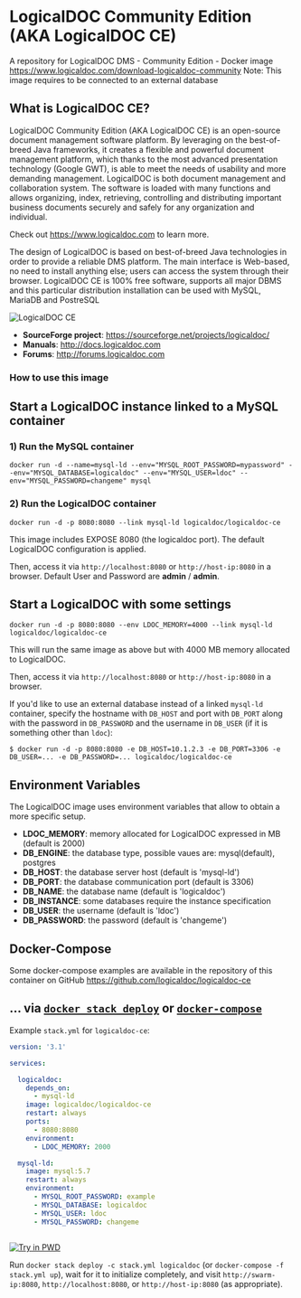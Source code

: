 # LogicalDOC Community Edition (AKA LogicalDOC CE)
A repository for LogicalDOC DMS - Community Edition - Docker image https://www.logicaldoc.com/download-logicaldoc-community
Note: This image requires to be connected to an external database

## What is LogicalDOC CE?
LogicalDOC Community Edition (AKA LogicalDOC CE) is an open-source document management software platform.
By leveraging on the best-of-breed Java frameworks, it creates a flexible and powerful document management platform, which thanks to the most advanced presentation technology (Google GWT), is able to meet the needs of usability and more demanding management.
LogicalDOC is both document management and collaboration system. The software is loaded with many functions and allows organizing, index, retrieving, controlling and distributing important business documents securely and safely for any organization and individual.

Check out https://www.logicaldoc.com to learn more.

The design of LogicalDOC is based on best-of-breed Java technologies in order to provide a reliable DMS platform. The main interface is Web-based, no need to install anything else; users can access the system through their browser. 
LogicalDOC CE is 100% free software, supports all major DBMS and this particular distribution installation can be used with MySQL, MariaDB and PostreSQL 
  

![LogicalDOC CE](https://www.logicaldoc.com/images/assets/LogicalDocWhiteH02-167.png)

* **SourceForge project**: https://sourceforge.net/projects/logicaldoc/
* **Manuals**: http://docs.logicaldoc.com   
* **Forums**: http://forums.logicaldoc.com

### How to use this image

## Start a LogicalDOC instance linked to a MySQL container
### 1) Run the MySQL container
```Shell
docker run -d --name=mysql-ld --env="MYSQL_ROOT_PASSWORD=mypassword" --env="MYSQL_DATABASE=logicaldoc" --env="MYSQL_USER=ldoc" --env="MYSQL_PASSWORD=changeme" mysql
```

### 2) Run the LogicalDOC container
```Shell
docker run -d -p 8080:8080 --link mysql-ld logicaldoc/logicaldoc-ce
```

This image includes EXPOSE 8080 (the logicaldoc port). The default LogicalDOC configuration is applied.

Then, access it via `http://localhost:8080` or `http://host-ip:8080` in a browser. Default User and Password are **admin** / **admin**.

## Start a LogicalDOC with some settings
```Shell
docker run -d -p 8080:8080 --env LDOC_MEMORY=4000 --link mysql-ld logicaldoc/logicaldoc-ce
```
This will run the same image as above but with 4000 MB memory allocated to LogicalDOC.

Then, access it via `http://localhost:8080` or `http://host-ip:8080` in a browser.

If you'd like to use an external database instead of a linked `mysql-ld` container, specify the hostname with `DB_HOST` and port with `DB_PORT` along with the password in `DB_PASSWORD` and the username in `DB_USER` (if it is something other than `ldoc`):

```console
$ docker run -d -p 8080:8080 -e DB_HOST=10.1.2.3 -e DB_PORT=3306 -e DB_USER=... -e DB_PASSWORD=... logicaldoc/logicaldoc-ce
```

## Environment Variables
The LogicalDOC image uses environment variables that allow to obtain a more specific setup.

* **LDOC_MEMORY**: memory allocated for LogicalDOC expressed in MB (default is 2000)
* **DB_ENGINE**: the database type, possible vaues are: mysql(default), postgres
* **DB_HOST**: the database server host (default is 'mysql-ld')
* **DB_PORT**: the database communication port (default is 3306)
* **DB_NAME**: the database name (default is 'logicaldoc')
* **DB_INSTANCE**: some databases require the instance specification
* **DB_USER**: the username (default is 'ldoc')
* **DB_PASSWORD**: the password (default is 'changeme')

## Docker-Compose
Some docker-compose examples are available in the repository of this container on GitHub https://github.com/logicaldoc/logicaldoc-ce

## ... via [`docker stack deploy`](https://docs.docker.com/engine/reference/commandline/stack_deploy/) or [`docker-compose`](https://github.com/docker/compose)

Example `stack.yml` for `logicaldoc-ce`:

```yaml
version: '3.1'

services:

  logicaldoc:
    depends_on:
      - mysql-ld  
    image: logicaldoc/logicaldoc-ce
    restart: always
    ports:
      - 8080:8080
    environment:
      - LDOC_MEMORY: 2000

  mysql-ld:
    image: mysql:5.7
    restart: always
    environment:
      - MYSQL_ROOT_PASSWORD: example
      - MYSQL_DATABASE: logicaldoc
      - MYSQL_USER: ldoc
      - MYSQL_PASSWORD: changeme
      
```

[![Try in PWD](https://github.com/play-with-docker/stacks/raw/cff22438cb4195ace27f9b15784bbb497047afa7/assets/images/button.png)](http://play-with-docker.com?stack=https://raw.githubusercontent.com/logicaldoc/logicaldoc-ce/master/stack.yml)

Run `docker stack deploy -c stack.yml logicaldoc` (or `docker-compose -f stack.yml up`), wait for it to initialize completely, and visit `http://swarm-ip:8080`, `http://localhost:8080`, or `http://host-ip:8080` (as appropriate).




